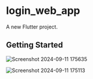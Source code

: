 # login_web_app

A new Flutter project.

## Getting Started

![Screenshot 2024-09-11 175635](https://github.com/user-attachments/assets/3826c151-986d-4fcb-8b40-940376c10998)

![Screenshot 2024-09-11 175113](https://github.com/user-attachments/assets/14ef3911-77ed-4e24-b6a7-d31ed8ee857f)

